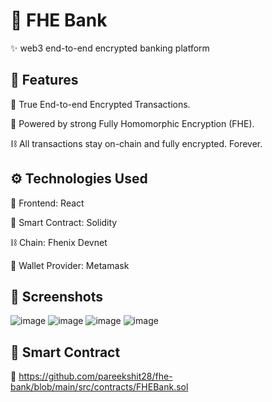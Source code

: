 # 🏦 FHE Bank
✨ web3 end-to-end encrypted banking platform

## 🧪 Features

🔐 True End-to-end Encrypted Transactions.

🎏 Powered by strong Fully Homomorphic Encryption (FHE).

⛓️ All transactions stay on-chain and fully encrypted. Forever.

## ⚙️ Technologies Used

💅 Frontend: React

📄 Smart Contract: Solidity

⛓️ Chain: Fhenix Devnet

👛 Wallet Provider: Metamask

## 📸 Screenshots

![image](https://github.com/pareekshit28/fhe-bank/assets/54837604/f57b09e4-e7a1-466b-8ebf-67f2fa3d58d3)
![image](https://github.com/pareekshit28/fhe-bank/assets/54837604/a059f032-17ca-4ddc-9618-9758c20bd461)
![image](https://github.com/pareekshit28/fhe-bank/assets/54837604/0fd8f78a-e7d1-47d7-85be-83361849de7f)
![image](https://github.com/pareekshit28/fhe-bank/assets/54837604/d819e648-30d6-4a8a-ab4b-0505e413de54)

## 📄 Smart Contract

🔗 https://github.com/pareekshit28/fhe-bank/blob/main/src/contracts/FHEBank.sol
